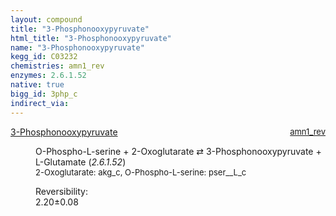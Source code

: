 ```yaml
---
layout: compound
title: "3-Phosphonooxypyruvate"
html_title: "3-Phosphonooxypyruvate"
name: "3-Phosphonooxypyruvate"
kegg_id: C03232
chemistries: amn1_rev
enzymes: 2.6.1.52
native: true
bigg_id: 3php_c
indirect_via:
---
```

<dl><dt class='rs-product'><a href='{{ site.url }}{{ site.baseurl }}/compounds/C03232' class='link-dark' data-bs-toggle='tooltip' data-bs-html='true' data-bs-title='KEGG: C03232'>3-Phosphonooxypyruvate</a><span style='float: right; max-width: 40%'><a href='{{ site.url }}{{ site.baseurl }}/chemistries/amn1_rev' class='link-dark opacity-50' style='font-size: small; word-wrap: anywhere;'>amn1_rev</a></span></dt><dd><p>O-Phospho-L-serine + 2-Oxoglutarate &#8644; 3-Phosphonooxypyruvate + L-Glutamate (<i>2.6.1.52</i>)<br /><span style='font-size: small;'><span data-bs-toggle='tooltip' data-bs-html='true' data-bs-title='KEGG: C00026'>2-Oxoglutarate</span>: akg_c, <span data-bs-toggle='tooltip' data-bs-html='true' data-bs-title='KEGG: C01005'>O-Phospho-L-serine</span>: pser__L_c</span><br /><div class="reversibility_info">Reversibility: <div class="progress"><div class="progress-bar bg-success" role="progressbar" style="width: 0%" aria-valuenow="0" aria-valuemin="0" aria-valuemax="100"></div></div><span>2.20&plusmn;0.08</span><div class="progress"><div class="progress-bar bg-danger" role="progressbar" style="width: 21.99%" aria-valuenow="2.19893067903729" aria-valuemin="0" aria-valuemax="10"></div><div class="progress-bar bg-warning" role="progressbar" style="width: 0.76%" aria-valuenow="2.19893067903729" aria-valuemin="0" aria-valuemax="10"></div></div></div></p><dl></dl></dd></dl>